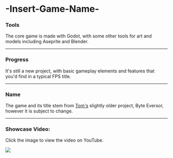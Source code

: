# -Insert-Game-Name-

<h3>Tools</h3>
<p>The core game is made with Godot, with some other tools for
art and models including Aseprite and Blender.</p>
<hr>
<h3>Progress</h3>
<p>It's still a new project, with basic gameplay elements and features that
you'd find in a typical FPS title.</p>
<hr>
<h3>Name</h3>
<p>The game and its title stem from <a href="https://github.com/tomspex">Tom's</a> slightly older project, Byte Eversor, however it is subject to change.</p>
<hr>
<h3>Showcase Video:</h3>
<p>Click the image to view the video on YouTube.</p>
<a href="https://www.youtube.com/watch?v=rQyeqqxFUvE">
  <img src="https://img.youtube.com/vi/rQyeqqxFUvE/0.jpg">
</a>
